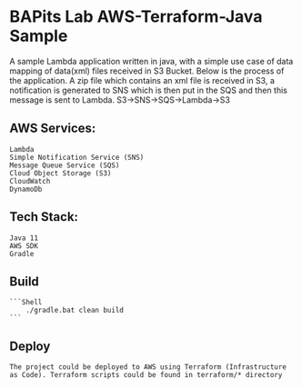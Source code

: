 # BAPits Lab AWS-Terraform-Java Sample
A sample Lambda application written in java, with a simple use case of data mapping of data(xml) files received in S3 Bucket. 
Below is the process of the application. 
	A zip file which contains an xml file is received in S3, a notification is generated to SNS which is then put in the SQS and then this message is sent to Lambda.
	S3->SNS->SQS->Lambda->S3

## AWS Services:
	Lambda
	Simple Notification Service (SNS)
	Message Queue Service (SQS)
	Cloud Object Storage (S3)
	CloudWatch
	DynamoDb
	
## Tech Stack:
	Java 11
	AWS SDK
	Gradle

## Build
	```Shell
		./gradle.bat clean build 
	```
## Deploy
	The project could be deployed to AWS using Terraform (Infrastructure as Code). Terraform scripts could be found in terraform/* directory 
